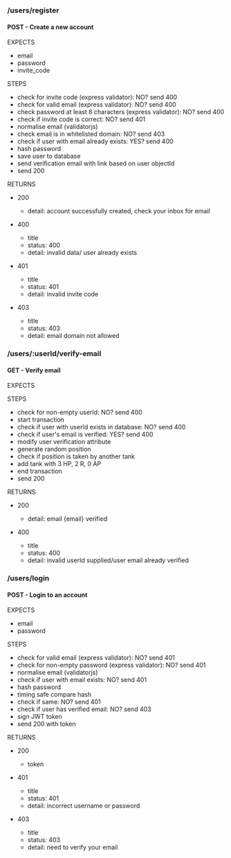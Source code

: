 ### /users/register

#### POST - Create a new account

EXPECTS

- email
- password
- invite_code

STEPS

- check for invite code (express validator): NO? send 400
- check for valid email (express validator): NO? send 400
- check password at least 8 characters (express validator): NO? send 400
- check if invite code is correct: NO? send 401
- normalise email (validatorjs)
- check email is in whitelisted domain: NO? send 403
- check if user with email already exists: YES? send 400
- hash password
- save user to database
- send verification email with link based on user objectId
- send 200

RETURNS

- 200

  - detail: account successfully created, check your inbox for email

- 400

  - title
  - status: 400
  - detail: invalid data/ user already exists

- 401

  - title
  - status: 401
  - detail: invalid invite code

- 403
  - title
  - status: 403
  - detail: email domain not allowed

### /users/:userId/verify-email

#### GET - Verify email

EXPECTS

STEPS

- check for non-empty userId: NO? send 400
- start transaction
- check if user with userId exists in database: NO? send 400
- check if user's email is verified: YES? send 400
- modify user verification attribute
- generate random position
- check if position is taken by another tank
- add tank with 3 HP, 2 R, 0 AP
- end transaction
- send 200

RETURNS

- 200

  - detail: email {email} verified

- 400

  - title
  - status: 400
  - detail: invalid userId supplied/user email already verified

### /users/login

#### POST - Login to an account

EXPECTS

- email
- password

STEPS

- check for valid email (express validator): NO? send 401
- check for non-empty password (express validator): NO? send 401
- normalise email (validatorjs)
- check if user with email exists: NO? send 401
- hash password
- timing safe compare hash
- check if same: NO? send 401
- check if user has verified email: NO? send 403
- sign JWT token
- send 200 with token

RETURNS

- 200

  - token

- 401

  - title
  - status: 401
  - detail: incorrect username or password

- 403

  - title
  - status: 403
  - detail: need to verify your email
